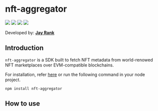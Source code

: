 # nft-aggregator

![](https://img.shields.io/npm/dt/nft-aggregator.svg?style=for-the-badge&labelColor=000000) ![](https://img.shields.io/github/languages/code-size/RankJay/nft-aggregator?style=for-the-badge&labelColor=000000) ![](https://img.shields.io/npm/l/nft-aggregator?style=for-the-badge&labelColor=000000) ![](https://img.shields.io/github/package-json/v/RankJay/nft-aggregator?style=for-the-badge&labelColor=000000) <a aria-label="NPM version" href="https://www.npmjs.com/package/nft-aggregator"> <img alt="" src="https://img.shields.io/npm/v/next.svg?style=for-the-badge&labelColor=000000"> </a>

Developed by: [**Jay Rank**](https://github.com/RankJay)

## Introduction
`nft-aggregator` is a SDK built to fetch NFT metadata from world-renowed NFT marketplaces over EVM-compatible blockchains.

For installation, refer [here](https://www.npmjs.com/package/nft-aggregator) or run the following command in your node project.

```
npm install nft-aggregator
```

## How to use